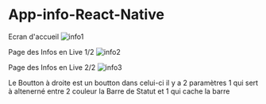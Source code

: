 # App-info-React-Native



Ecran d'accueil
![info1](https://user-images.githubusercontent.com/90357014/148547444-a2aff2c0-8bfc-4ba0-9c2d-9312d8fb6254.png)

Page des Infos en Live 1/2
![info2](https://user-images.githubusercontent.com/90357014/148547461-dc2d6766-45b4-4f2b-a5b8-9c4c2fdff294.png)

Page des Infos en Live 2/2
![info3](https://user-images.githubusercontent.com/90357014/148547465-54bbd7b2-9307-4267-95fe-ebceca2d52f7.png)

Le Boutton à droite est un boutton dans celui-ci il y a 2 paramètres 1 qui sert à altenerné entre 2 couleur la Barre de Statut et 1 qui cache la barre 
